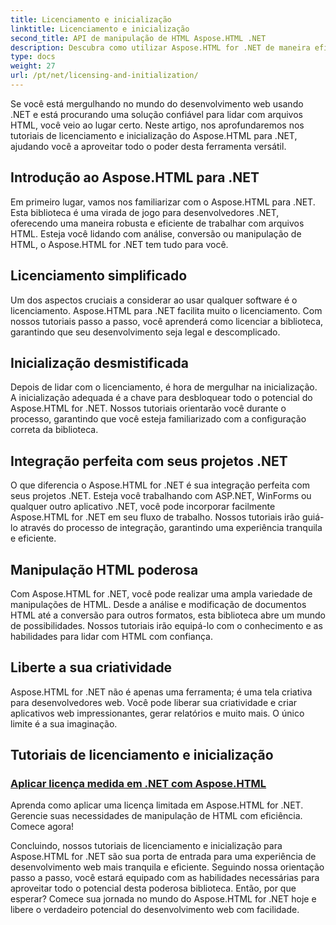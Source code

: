 ```yaml
---
title: Licenciamento e inicialização
linktitle: Licenciamento e inicialização
second_title: API de manipulação de HTML Aspose.HTML .NET
description: Descubra como utilizar Aspose.HTML for .NET de maneira eficaz por meio de nossos tutoriais abrangentes de licenciamento e inicialização. Desbloqueie todo o potencial desta ferramenta.
type: docs
weight: 27
url: /pt/net/licensing-and-initialization/
---
```


Se você está mergulhando no mundo do desenvolvimento web usando .NET e está procurando uma solução confiável para lidar com arquivos HTML, você veio ao lugar certo. Neste artigo, nos aprofundaremos nos tutoriais de licenciamento e inicialização do Aspose.HTML para .NET, ajudando você a aproveitar todo o poder desta ferramenta versátil.

## Introdução ao Aspose.HTML para .NET

Em primeiro lugar, vamos nos familiarizar com o Aspose.HTML para .NET. Esta biblioteca é uma virada de jogo para desenvolvedores .NET, oferecendo uma maneira robusta e eficiente de trabalhar com arquivos HTML. Esteja você lidando com análise, conversão ou manipulação de HTML, o Aspose.HTML for .NET tem tudo para você. 

## Licenciamento simplificado

Um dos aspectos cruciais a considerar ao usar qualquer software é o licenciamento. Aspose.HTML para .NET facilita muito o licenciamento. Com nossos tutoriais passo a passo, você aprenderá como licenciar a biblioteca, garantindo que seu desenvolvimento seja legal e descomplicado. 

## Inicialização desmistificada

Depois de lidar com o licenciamento, é hora de mergulhar na inicialização. A inicialização adequada é a chave para desbloquear todo o potencial do Aspose.HTML for .NET. Nossos tutoriais orientarão você durante o processo, garantindo que você esteja familiarizado com a configuração correta da biblioteca. 

## Integração perfeita com seus projetos .NET

O que diferencia o Aspose.HTML for .NET é sua integração perfeita com seus projetos .NET. Esteja você trabalhando com ASP.NET, WinForms ou qualquer outro aplicativo .NET, você pode incorporar facilmente Aspose.HTML for .NET em seu fluxo de trabalho. Nossos tutoriais irão guiá-lo através do processo de integração, garantindo uma experiência tranquila e eficiente.

## Manipulação HTML poderosa

Com Aspose.HTML for .NET, você pode realizar uma ampla variedade de manipulações de HTML. Desde a análise e modificação de documentos HTML até a conversão para outros formatos, esta biblioteca abre um mundo de possibilidades. Nossos tutoriais irão equipá-lo com o conhecimento e as habilidades para lidar com HTML com confiança.

## Liberte a sua criatividade

Aspose.HTML for .NET não é apenas uma ferramenta; é uma tela criativa para desenvolvedores web. Você pode liberar sua criatividade e criar aplicativos web impressionantes, gerar relatórios e muito mais. O único limite é a sua imaginação.

## Tutoriais de licenciamento e inicialização
### [Aplicar licença medida em .NET com Aspose.HTML](./apply-metered-license/)
Aprenda como aplicar uma licença limitada em Aspose.HTML for .NET. Gerencie suas necessidades de manipulação de HTML com eficiência. Comece agora!

Concluindo, nossos tutoriais de licenciamento e inicialização para Aspose.HTML for .NET são sua porta de entrada para uma experiência de desenvolvimento web mais tranquila e eficiente. Seguindo nossa orientação passo a passo, você estará equipado com as habilidades necessárias para aproveitar todo o potencial desta poderosa biblioteca. Então, por que esperar? Comece sua jornada no mundo do Aspose.HTML for .NET hoje e libere o verdadeiro potencial do desenvolvimento web com facilidade.